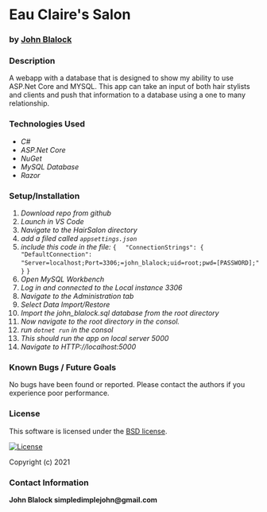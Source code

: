# __Eau Claire's Salon__
### by [John Blalock](https://github.com/simpledimplejohn) 

### __Description__
A webapp with a database that is designed to show my ability to use ASP.Net Core and MYSQL.  This app can take an input of both hair stylists and clients and push that information to a database using a one to many relationship.


### __Technologies Used__

* _C#_
* _ASP.Net Core_
* _NuGet_
* _MySQL Database_
* _Razor_


### __Setup/Installation__

1. _Download repo from github_
2. _Launch in VS Code_
3. _Navigate to the HairSalon directory_
4. _add a filed called `appsettings.json`_
5. _include this code in the file:_
    `{`
`  "ConnectionStrings": {`
`      "DefaultConnection": "Server=localhost;Port=3306;=john_blalock;uid=root;pwd=[PASSWORD];"`
`  }`
`}`
6. _Open MySQL Workbench_
7. _Log in and connected to the Local instance 3306_
8. _Navigate to the Administration tab_
9. _Select Data Import/Restore_
10. _Import the john_blalock.sql database from the root directory_
11. _Now navigate to the root directory in the consol._
12. _run `dotnet run` in the consol_
13. _This should run the app on local server 5000_
14. _Navigate to HTTP://localhost:5000_


### __Known Bugs / Future Goals__
No bugs have been found or reported. Please contact the authors if you experience poor performance.



### __License__
This software is licensed under the [BSD license](license.txt).

[![License](https://img.shields.io/badge/License-BSD%202--Clause-orange.svg)](https://opensource.org/licenses/BSD-2-Clause)

Copyright (c) 2021 

### __Contact Information__
 __John Blalock simpledimplejohn@gmail.com__
